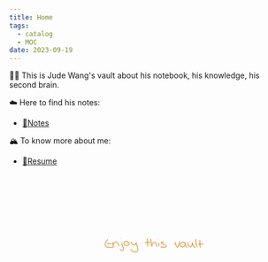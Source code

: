 ```yaml
---
title: Home
tags:
  - catalog
  - MOC
date: 2023-09-19
---
```

🕵️‍♂️ This is Jude Wang's vault about his notebook, his knowledge, his second brain. 

☁️ Here to find his notes:

* [📒Notes](atlas.md)

🏔 To know more about me:

* [🍉Resume](resume.md)


<div style="width: 50%; transform: translate(50%, 0);">
<tr>
            <td style="text-align:
                center;"><img src="data:image/svg+xml;charset=utf-8,%3Csvg%20id%3D%22canvas%22%20width%3D%22640px%22%20height%3D%22512px%22%20xmlns%3D%22http%3A%2F%2Fwww.w3.org%2F2000%2Fsvg%22%3E%3Cpath%20d%3D%22M%20110.89%2C253.69%20C%20110.61%20253.68%2C%20110.46%20253.79%2C%20110.11%20254.04%20C%20109.76%20254.29%2C%20109.54%20254.47%2C%20109.13%20254.95%20C%20108.71%20255.44%2C%20108.52%20255.79%2C%20108.04%20256.48%20C%20107.56%20257.17%2C%20107.29%20257.55%2C%20106.72%20258.39%20C%20106.15%20259.23%2C%20105.80%20259.72%2C%20105.18%20260.68%20C%20104.57%20261.64%2C%20104.24%20262.16%2C%20103.63%20263.20%20C%20103.03%20264.25%2C%20102.68%20264.79%2C%20102.14%20265.90%20C%20101.60%20267.00%2C%20101.34%20267.59%2C%20100.94%20268.72%20C%20100.53%20269.84%2C%20100.34%20270.41%2C%20100.12%20271.51%20C%2099.90%20272.62%2C%2099.84%20273.18%2C%2099.85%20274.24%20C%2099.86%20275.31%2C%2099.92%20275.84%2C%20100.16%20276.83%20C%20100.40%20277.82%2C%20100.58%20278.31%2C%20101.07%20279.19%20C%20101.56%20280.06%2C%20101.89%20280.47%2C%20102.61%20281.21%20C%20103.33%20281.95%2C%20103.74%20282.31%2C%20104.69%20282.91%20C%20105.64%20283.51%2C%20106.19%20283.79%2C%20107.34%20284.22%20C%20108.48%20284.65%2C%20109.14%20284.79%2C%20110.43%20285.04%20C%20111.72%20285.29%2C%20112.40%20285.36%2C%20113.78%20285.48%20C%20115.16%20285.60%2C%20115.90%20285.62%2C%20117.32%20285.64%20C%20118.73%20285.66%2C%20119.47%20285.63%2C%20120.86%20285.58%20C%20122.24%20285.54%2C%20122.95%20285.48%2C%20124.24%20285.41%20C%20125.53%20285.34%2C%20126.17%20285.31%2C%20127.31%20285.22%20C%20128.45%20285.13%2C%20129.00%20285.08%2C%20129.95%20284.97%20C%20130.89%20284.86%2C%20131.35%20284.80%2C%20132.05%20284.66%20C%20132.75%20284.53%2C%20133.01%20284.46%2C%20133.44%20284.30%20C%20133.86%20284.13%2C%20133.97%20284.02%2C%20134.18%20283.83%20C%20134.39%20283.65%2C%20134.47%20283.56%2C%20134.48%20283.39%20C%20134.50%20283.22%2C%20134.38%20283.06%2C%20134.25%20282.97%20C%20134.12%20282.88%2C%20134.05%20282.94%2C%20133.83%20282.93%20C%20133.60%20282.92%2C%20133.54%20282.91%2C%20133.14%20282.92%20C%20132.74%20282.93%2C%20132.50%20282.93%2C%20131.83%20282.98%20C%20131.15%20283.03%2C%20130.69%20283.08%2C%20129.77%20283.16%20C%20128.84%20283.23%2C%20128.31%20283.29%2C%20127.18%20283.35%20C%20126.06%20283.41%2C%20125.43%20283.42%2C%20124.15%20283.47%20C%20122.88%20283.52%2C%20122.16%20283.56%2C%20120.80%20283.59%20C%20119.44%20283.62%2C%20118.72%20283.65%2C%20117.35%20283.62%20C%20115.98%20283.59%2C%20115.27%20283.57%2C%20113.96%20283.45%20C%20112.65%20283.34%2C%20112.00%20283.27%2C%20110.81%20283.04%20C%20109.63%20282.82%2C%20109.04%20282.68%2C%20108.02%20282.32%20C%20107.00%20281.96%2C%20106.54%20281.74%2C%20105.72%20281.25%20C%20104.90%20280.76%2C%20104.55%20280.47%2C%20103.94%20279.88%20C%20103.33%20279.29%2C%20103.06%20278.98%2C%20102.66%20278.29%20C%20102.26%20277.59%2C%20102.13%20277.21%2C%20101.93%20276.40%20C%20101.74%20275.59%2C%20101.68%20275.14%2C%20101.68%20274.24%20C%20101.69%20273.34%2C%20101.74%20272.87%2C%20101.96%20271.90%20C%20102.17%20270.93%2C%20102.37%20270.42%2C%20102.76%20269.40%20C%20103.16%20268.37%2C%20103.41%20267.82%2C%20103.93%20266.79%20C%20104.46%20265.77%2C%20104.79%20265.25%2C%20105.40%20264.26%20C%20106.00%20263.27%2C%20106.34%20262.77%2C%20106.96%20261.85%20C%20107.58%20260.93%2C%20107.93%20260.46%2C%20108.52%20259.65%20C%20109.10%20258.83%2C%20109.41%20258.46%2C%20109.89%20257.78%20C%20110.37%20257.09%2C%20110.60%20256.77%2C%20110.92%20256.22%20C%20111.24%20255.67%2C%20111.38%20255.45%2C%20111.50%20255.03%20C%20111.62%20254.61%2C%20111.66%20254.39%2C%20111.54%20254.12%20C%20111.42%20253.85%2C%20111.18%20253.71%2C%20110.89%20253.69%22%20stroke%3D%22%23E2943B%22%20stroke-width%3D%221%22%20fill%3D%22%23E2943B%22%3E%3C%2Fpath%3E%3Cpath%20d%3D%22M%20108.11%2C272.22%20C%20108.36%20272.43%2C%20108.68%20272.38%2C%20109.19%20272.44%20C%20109.71%20272.51%2C%20109.98%20272.55%2C%20110.70%20272.54%20C%20111.42%20272.53%2C%20111.93%20272.48%2C%20112.80%20272.40%20C%20113.67%20272.32%2C%20114.14%20272.26%2C%20115.04%20272.15%20C%20115.94%20272.05%2C%20116.42%20271.97%2C%20117.32%20271.86%20C%20118.22%20271.75%2C%20118.69%20271.71%2C%20119.54%20271.61%20C%20120.38%20271.51%2C%20120.80%20271.47%2C%20121.53%20271.38%20C%20122.27%20271.29%2C%20122.62%20271.27%2C%20123.21%20271.17%20C%20123.80%20271.08%2C%20124.07%20271.04%2C%20124.48%20270.91%20C%20124.89%20270.79%2C%20125.03%20270.71%2C%20125.27%20270.55%20C%20125.51%20270.38%2C%20125.63%20270.27%2C%20125.67%20270.07%20C%20125.71%20269.88%2C%20125.61%20269.69%2C%20125.47%20269.56%20C%20125.34%20269.44%2C%20125.23%20269.47%2C%20124.99%20269.43%20C%20124.74%20269.38%2C%20124.64%20269.34%2C%20124.25%20269.34%20C%20123.85%20269.33%2C%20123.60%20269.37%2C%20123.02%20269.40%20C%20122.44%20269.44%2C%20122.09%20269.45%2C%20121.36%20269.50%20C%20120.62%20269.55%2C%20120.19%20269.58%2C%20119.34%20269.65%20C%20118.49%20269.72%2C%20118.00%20269.78%2C%20117.10%20269.86%20C%20116.21%20269.95%2C%20115.75%20270.01%2C%20114.85%20270.06%20C%20113.96%20270.12%2C%20113.49%20270.07%2C%20112.62%20270.13%20C%20111.76%20270.18%2C%20111.24%20270.23%2C%20110.51%20270.35%20C%20109.77%20270.47%2C%20109.47%20270.51%2C%20108.95%20270.72%20C%20108.44%20270.93%2C%20108.10%20271.09%2C%20107.94%20271.39%20C%20107.77%20271.69%2C%20107.86%20272.01%2C%20108.11%20272.22%22%20stroke%3D%22%23E2943B%22%20stroke-width%3D%221%22%20fill%3D%22%23E2943B%22%3E%3C%2Fpath%3E%3Cpath%20d%3D%22M%20129.83%2C265.47%20C%20129.65%20265.68%2C%20129.69%20265.85%2C%20129.67%20266.24%20C%20129.64%20266.62%2C%20129.63%20266.84%2C%20129.70%20267.39%20C%20129.77%20267.94%2C%20129.89%20268.30%2C%20130.02%20268.99%20C%20130.16%20269.68%2C%20130.26%20270.06%2C%20130.39%20270.84%20C%20130.51%20271.62%2C%20130.54%20272.05%2C%20130.66%20272.91%20C%20130.79%20273.76%2C%20130.86%20274.27%2C%20131.00%20275.12%20C%20131.13%20275.97%2C%20131.21%20276.39%2C%20131.34%20277.15%20C%20131.46%20277.91%2C%20131.48%20278.31%2C%20131.61%20278.94%20C%20131.73%20279.56%2C%20131.77%20279.88%2C%20131.96%20280.26%20C%20132.15%20280.64%2C%20132.28%20280.75%2C%20132.55%20280.82%20C%20132.82%20280.89%2C%20133.06%20280.83%2C%20133.30%20280.61%20C%20133.55%20280.38%2C%20133.71%20280.16%2C%20133.80%20279.69%20C%20133.90%20279.22%2C%20133.83%20278.89%2C%20133.78%20278.25%20C%20133.73%20277.62%2C%20133.61%20277.22%2C%20133.55%20276.51%20C%20133.49%20275.79%2C%20133.44%20275.40%2C%20133.47%20274.67%20C%20133.50%20273.94%2C%20133.55%20273.58%2C%20133.71%20272.86%20C%20133.87%20272.14%2C%20133.98%20271.77%2C%20134.27%20271.08%20C%20134.57%20270.38%2C%20134.74%20270.04%2C%20135.20%20269.39%20C%20135.66%20268.75%2C%20135.95%20268.43%2C%20136.57%20267.87%20C%20137.19%20267.31%2C%20137.53%20267.02%2C%20138.29%20266.60%20C%20139.05%20266.18%2C%20139.51%20266.01%2C%20140.35%20265.76%20C%20141.20%20265.51%2C%20141.68%20265.42%2C%20142.53%20265.35%20C%20143.37%20265.29%2C%20143.80%20265.28%2C%20144.58%20265.42%20C%20145.36%20265.56%2C%20145.74%20265.69%2C%20146.42%20266.05%20C%20147.11%20266.40%2C%20147.41%20266.65%2C%20147.99%20267.20%20C%20148.57%20267.75%2C%20148.85%20268.09%2C%20149.32%20268.80%20C%20149.79%20269.50%2C%20149.98%20269.89%2C%20150.34%20270.73%20C%20150.71%20271.57%2C%20150.86%20272.08%2C%20151.15%20273.00%20C%20151.43%20273.91%2C%20151.55%20274.40%2C%20151.77%20275.31%20C%20151.98%20276.23%2C%20152.05%20276.75%2C%20152.23%20277.57%20C%20152.41%20278.39%2C%20152.50%20278.83%2C%20152.68%20279.43%20C%20152.86%20280.02%2C%20152.94%20280.20%2C%20153.13%20280.54%20C%20153.32%20280.89%2C%20153.42%20281.06%2C%20153.62%20281.16%20C%20153.82%20281.26%2C%20154.00%20281.20%2C%20154.13%20281.03%20C%20154.26%20280.86%2C%20154.23%20280.71%2C%20154.28%20280.33%20C%20154.33%20279.95%2C%20154.42%20279.77%2C%20154.40%20279.14%20C%20154.38%20278.52%2C%20154.31%20278.05%2C%20154.18%20277.20%20C%20154.04%20276.34%2C%20153.94%20275.82%2C%20153.72%20274.86%20C%20153.49%20273.90%2C%20153.38%20273.38%2C%20153.07%20272.40%20C%20152.76%20271.41%2C%20152.59%20270.85%2C%20152.16%20269.92%20C%20151.73%20268.98%2C%20151.49%20268.53%2C%20150.91%20267.71%20C%20150.34%20266.88%2C%20150.01%20266.47%2C%20149.28%20265.81%20C%20148.55%20265.15%2C%20148.14%20264.85%2C%20147.27%20264.40%20C%20146.40%20263.96%2C%20145.90%20263.78%2C%20144.93%20263.59%20C%20143.95%20263.39%2C%20143.43%20263.38%2C%20142.40%20263.43%20C%20141.38%20263.48%2C%20140.82%20263.56%2C%20139.80%20263.85%20C%20138.79%20264.13%2C%20138.23%20264.35%2C%20137.32%20264.86%20C%20136.40%20265.37%2C%20135.98%20265.73%2C%20135.23%20266.41%20C%20134.49%20267.09%2C%20134.15%20267.48%2C%20133.61%20268.26%20C%20133.06%20269.04%2C%20132.85%20269.48%2C%20132.49%20270.30%20C%20132.13%20271.13%2C%20132.01%20271.56%2C%20131.80%20272.40%20C%20131.59%20273.24%2C%20131.54%20273.68%2C%20131.44%20274.51%20C%20131.34%20275.33%2C%20131.36%20275.75%2C%20131.31%20276.53%20C%20131.27%20277.32%2C%20131.18%20277.74%2C%20131.22%20278.43%20C%20131.26%20279.11%2C%20131.31%20279.49%2C%20131.51%20279.96%20C%20131.72%20280.44%2C%20131.94%20280.62%2C%20132.26%20280.79%20C%20132.58%20280.96%2C%20132.84%20280.95%2C%20133.11%20280.80%20C%20133.37%20280.65%2C%20133.50%20280.45%2C%20133.57%20280.03%20C%20133.65%20279.60%2C%20133.53%20279.29%2C%20133.47%20278.66%20C%20133.41%20278.03%2C%20133.36%20277.65%2C%20133.28%20276.88%20C%20133.19%20276.12%2C%20133.14%20275.68%2C%20133.03%20274.83%20C%20132.92%20273.98%2C%20132.84%20273.49%2C%20132.73%20272.63%20C%20132.63%20271.78%2C%20132.59%20271.36%2C%20132.50%20270.55%20C%20132.41%20269.74%2C%20132.41%20269.31%2C%20132.28%20268.57%20C%20132.16%20267.84%2C%20132.06%20267.45%2C%20131.87%20266.87%20C%20131.67%20266.30%2C%20131.56%20266.06%2C%20131.30%20265.71%20C%20131.03%20265.37%2C%20130.85%20265.20%2C%20130.56%20265.15%20C%20130.27%20265.11%2C%20130.01%20265.25%2C%20129.83%20265.47%22%20stroke%3D%22%23E2943B%22%20stroke-width%3D%221%22%20fill%3D%22%23E2943B%22%3E%3C%2Fpath%3E%3Cpath%20d%3D%22M%20164.40%2C267.72%20C%20164.19%20267.89%2C%20164.13%20268.04%2C%20164.07%20268.43%20C%20164.00%20268.81%2C%20164.00%20269.06%2C%20164.09%20269.66%20C%20164.19%20270.25%2C%20164.30%20270.63%2C%20164.53%20271.39%20C%20164.77%20272.16%2C%20164.96%20272.60%2C%20165.28%20273.47%20C%20165.60%20274.33%2C%20165.78%20274.79%2C%20166.13%20275.72%20C%20166.48%20276.65%2C%20166.66%20277.13%2C%20167.01%20278.10%20C%20167.37%20279.07%2C%20167.53%20279.57%2C%20167.88%20280.56%20C%20168.24%20281.55%2C%20168.45%20282.08%2C%20168.80%20283.06%20C%20169.16%20284.05%2C%20169.34%20284.55%2C%20169.65%20285.50%20C%20169.97%20286.44%2C%20170.12%20286.91%2C%20170.37%20287.78%20C%20170.63%20288.65%2C%20170.76%20289.08%2C%20170.94%20289.85%20C%20171.11%20290.62%2C%20171.17%20290.98%2C%20171.24%20291.62%20C%20171.31%20292.25%2C%20171.32%20292.52%2C%20171.27%20293.03%20C%20171.23%20293.53%2C%20171.17%20293.75%2C%20171.01%20294.15%20C%20170.85%20294.55%2C%20170.72%20294.72%2C%20170.47%20295.03%20C%20170.22%20295.33%2C%20170.07%20295.45%2C%20169.76%20295.66%20C%20169.46%20295.87%2C%20169.31%20295.97%2C%20168.94%20296.09%20C%20168.57%20296.21%2C%20168.36%20296.23%2C%20167.93%20296.26%20C%20167.51%20296.28%2C%20167.29%20296.29%2C%20166.81%20296.21%20C%20166.33%20296.13%2C%20166.09%20296.04%2C%20165.53%20295.84%20C%20164.98%20295.64%2C%20164.64%20295.50%2C%20164.04%20295.21%20C%20163.44%20294.93%2C%20163.14%20294.79%2C%20162.52%20294.41%20C%20161.91%20294.03%2C%20161.56%20293.78%2C%20160.97%20293.30%20C%20160.37%20292.82%2C%20160.14%20292.54%2C%20159.53%20292.02%20C%20158.93%20291.50%2C%20158.41%20290.86%2C%20157.93%20290.71%20C%20157.46%20290.57%2C%20157.12%20290.77%2C%20157.15%20291.30%20C%20157.17%20291.83%2C%20157.54%20292.65%2C%20158.05%20293.36%20C%20158.56%20294.08%2C%20159.01%20294.32%2C%20159.69%20294.88%20C%20160.37%20295.43%2C%20160.75%20295.70%2C%20161.45%20296.13%20C%20162.14%20296.57%2C%20162.47%20296.73%2C%20163.16%20297.06%20C%20163.85%20297.39%2C%20164.21%20297.56%2C%20164.88%20297.77%20C%20165.56%20297.99%2C%20165.88%20298.05%2C%20166.52%20298.13%20C%20167.16%20298.21%2C%20167.47%20298.24%2C%20168.08%20298.18%20C%20168.69%20298.13%2C%20169.03%20298.06%2C%20169.57%20297.84%20C%20170.12%20297.63%2C%20170.36%20297.47%2C%20170.82%20297.13%20C%20171.28%20296.79%2C%20171.53%20296.62%2C%20171.89%20296.14%20C%20172.25%20295.67%2C%20172.42%20295.35%2C%20172.64%20294.76%20C%20172.85%20294.18%2C%20172.88%20293.86%2C%20172.96%20293.20%20C%20173.03%20292.54%2C%20173.04%20292.22%2C%20173.00%20291.48%20C%20172.96%20290.73%2C%20172.91%20290.32%2C%20172.75%20289.47%20C%20172.59%20288.63%2C%20172.45%20288.18%2C%20172.20%20287.26%20C%20171.95%20286.35%2C%20171.81%20285.87%2C%20171.51%20284.90%20C%20171.20%20283.93%2C%20171.02%20283.40%2C%20170.68%20282.40%20C%20170.33%20281.40%2C%20170.11%20280.88%2C%20169.76%20279.89%20C%20169.41%20278.89%2C%20169.25%20278.40%2C%20168.91%20277.43%20C%20168.58%20276.46%2C%20168.40%20275.96%2C%20168.09%20275.03%20C%20167.78%20274.09%2C%20167.62%20273.63%2C%20167.36%20272.77%20C%20167.10%20271.91%2C%20167.01%20271.46%2C%20166.80%20270.72%20C%20166.58%20269.97%2C%20166.51%20269.58%2C%20166.28%20269.04%20C%20166.05%20268.50%2C%20165.90%20268.31%2C%20165.66%20268.02%20C%20165.43%20267.73%2C%20165.36%20267.65%2C%20165.11%20267.59%20C%20164.86%20267.53%2C%20164.61%20267.56%2C%20164.40%20267.72%22%20stroke%3D%22%23E2943B%22%20stroke-width%3D%221%22%20fill%3D%22%23E2943B%22%3E%3C%2Fpath%3E%3Cpath%20d%3D%22M%20161.68%2C251.63%20C%20161.83%20251.79%2C%20162.11%20251.70%2C%20162.14%20251.49%20C%20162.18%20251.28%2C%20162.01%20250.72%2C%20161.86%20250.57%20C%20161.71%20250.41%2C%20161.43%20250.49%2C%20161.40%20250.71%20C%20161.36%20250.92%2C%20161.53%20251.48%2C%20161.68%20251.63%22%20stroke%3D%22%23E2943B%22%20stroke-width%3D%221%22%20fill%3D%22%23E2943B%22%3E%3C%2Fpath%3E%3Cpath%20d%3D%22M%20189.13%2C264.84%20C%20189.19%20264.49%2C%20189.06%20264.14%2C%20188.77%20263.66%20C%20188.47%20263.18%2C%20188.20%20262.88%2C%20187.65%20262.43%20C%20187.09%20261.98%2C%20186.70%20261.72%2C%20185.99%20261.41%20C%20185.28%20261.10%2C%20184.87%20261.02%2C%20184.11%20260.87%20C%20183.35%20260.71%2C%20182.96%20260.66%2C%20182.17%20260.64%20C%20181.39%20260.62%2C%20180.98%20260.62%2C%20180.18%20260.75%20C%20179.39%20260.89%2C%20178.98%20261.00%2C%20178.20%20261.31%20C%20177.43%20261.62%2C%20177.03%20261.83%2C%20176.31%20262.32%20C%20175.59%20262.81%2C%20175.23%20263.11%2C%20174.62%20263.78%20C%20174.02%20264.45%2C%20173.71%20264.85%2C%20173.27%20265.67%20C%20172.83%20266.49%2C%20172.63%20266.97%2C%20172.44%20267.89%20C%20172.25%20268.82%2C%20172.21%20269.36%2C%20172.32%20270.31%20C%20172.42%20271.27%2C%20172.56%20271.77%2C%20172.97%20272.67%20C%20173.38%20273.57%2C%20173.67%20274.01%2C%20174.36%20274.80%20C%20175.04%20275.58%2C%20175.48%20275.99%2C%20176.39%20276.60%20C%20177.31%20277.20%2C%20177.87%20277.44%2C%20178.94%20277.82%20C%20180.02%20278.20%2C%20180.61%20278.33%2C%20181.76%20278.49%20C%20182.90%20278.65%2C%20183.51%20278.69%2C%20184.67%20278.61%20C%20185.82%20278.54%2C%20186.45%20278.40%2C%20187.53%20278.10%20C%20188.61%20277.81%2C%20189.15%20277.63%2C%20190.07%20277.15%20C%20190.99%20276.67%2C%20191.42%20276.34%2C%20192.12%20275.69%20C%20192.83%20275.04%2C%20193.13%20274.67%2C%20193.59%20273.89%20C%20194.05%20273.11%2C%20194.24%20272.66%2C%20194.41%20271.78%20C%20194.58%20270.90%2C%20194.59%20270.37%2C%20194.44%20269.49%20C%20194.30%20268.60%2C%20194.09%20268.15%2C%20193.68%20267.35%20C%20193.27%20266.55%2C%20192.98%20266.16%2C%20192.39%20265.49%20C%20191.79%20264.82%2C%20191.40%20264.50%2C%20190.71%20264.00%20C%20190.01%20263.50%2C%20189.60%20263.29%2C%20188.92%20262.98%20C%20188.24%20262.68%2C%20187.85%20262.59%2C%20187.32%20262.46%20C%20186.79%20262.34%2C%20186.59%20262.33%2C%20186.26%20262.34%20C%20185.93%20262.35%2C%20185.81%20262.43%2C%20185.64%20262.52%20C%20185.48%20262.60%2C%20185.47%20262.64%2C%20185.41%20262.75%20C%20185.36%20262.86%2C%20185.36%20262.95%2C%20185.37%20263.07%20C%20185.39%20263.18%2C%20185.39%20263.22%2C%20185.50%20263.35%20C%20185.61%20263.48%2C%20185.67%20263.56%2C%20185.92%20263.71%20C%20186.17%20263.87%2C%20186.31%20263.91%2C%20186.74%20264.12%20C%20187.17%20264.33%2C%20187.49%20264.45%2C%20188.05%20264.75%20C%20188.61%20265.05%2C%20188.97%20265.21%2C%20189.54%20265.62%20C%20190.12%20266.03%2C%20190.44%20266.29%2C%20190.92%20266.81%20C%20191.41%20267.34%2C%20191.65%20267.66%2C%20191.98%20268.26%20C%20192.32%20268.86%2C%20192.47%20269.18%2C%20192.60%20269.82%20C%20192.72%20270.45%2C%20192.72%20270.82%2C%20192.61%20271.45%20C%20192.50%20272.09%2C%20192.40%20272.41%2C%20192.06%20272.99%20C%20191.72%20273.57%2C%20191.48%20273.86%2C%20190.91%20274.35%20C%20190.35%20274.85%2C%20190.00%20275.11%2C%20189.23%20275.48%20C%20188.45%20275.85%2C%20187.97%20275.98%2C%20187.03%20276.21%20C%20186.10%20276.45%2C%20185.54%20276.58%2C%20184.54%20276.64%20C%20183.54%20276.71%2C%20183.02%20276.68%2C%20182.04%20276.54%20C%20181.05%20276.39%2C%20180.52%20276.25%2C%20179.61%20275.93%20C%20178.70%20275.61%2C%20178.24%20275.41%2C%20177.48%20274.92%20C%20176.72%20274.44%2C%20176.37%20274.11%2C%20175.82%20273.50%20C%20175.26%20272.89%2C%20175.01%20272.55%2C%20174.69%20271.87%20C%20174.37%20271.19%2C%20174.28%20270.83%2C%20174.21%20270.11%20C%20174.13%20269.40%2C%20174.17%20269.00%2C%20174.33%20268.30%20C%20174.49%20267.60%2C%20174.64%20267.24%2C%20174.99%20266.60%20C%20175.35%20265.96%2C%20175.60%20265.64%2C%20176.08%20265.11%20C%20176.57%20264.58%2C%20176.86%20264.33%2C%20177.43%20263.93%20C%20178.00%20263.53%2C%20178.32%20263.36%2C%20178.94%20263.11%20C%20179.55%20262.85%2C%20179.87%20262.77%2C%20180.50%20262.66%20C%20181.14%20262.56%2C%20181.47%20262.56%2C%20182.11%20262.58%20C%20182.75%20262.61%2C%20183.09%20262.64%2C%20183.68%20262.79%20C%20184.27%20262.93%2C%20184.54%20263.04%2C%20185.06%20263.32%20C%20185.59%20263.61%2C%20185.83%20263.87%2C%20186.31%20264.20%20C%20186.79%20264.53%2C%20187.03%20264.74%2C%20187.47%20264.98%20C%20187.90%20265.22%2C%20188.16%20265.42%2C%20188.50%20265.39%20C%20188.83%20265.37%2C%20189.08%20265.18%2C%20189.13%20264.84%22%20stroke%3D%22%23E2943B%22%20stroke-width%3D%221%22%20fill%3D%22%23E2943B%22%3E%3C%2Fpath%3E%3Cpath%20d%3D%22M%20201.25%2C263.63%20C%20200.99%20263.66%2C%20200.79%20263.78%2C%20200.61%20264.09%20C%20200.43%20264.40%2C%20200.36%20264.67%2C%20200.36%20265.19%20C%20200.37%20265.70%2C%20200.41%20266.03%2C%20200.63%20266.67%20C%20200.85%20267.31%2C%20201.06%20267.70%2C%20201.46%20268.40%20C%20201.85%20269.10%2C%20202.08%20269.46%2C%20202.61%20270.16%20C%20203.14%20270.86%2C%20203.45%20271.24%2C%20204.10%20271.90%20C%20204.75%20272.56%2C%20205.13%20272.89%2C%20205.88%20273.46%20C%20206.64%20274.03%2C%20207.06%20274.30%2C%20207.88%20274.73%20C%20208.71%20275.16%2C%20209.14%20275.35%2C%20210.01%20275.61%20C%20210.87%20275.87%2C%20211.35%20275.95%2C%20212.21%20276.02%20C%20213.07%20276.09%2C%20213.49%20276.05%2C%20214.30%20275.95%20C%20215.11%20275.84%2C%20215.50%20275.77%2C%20216.24%20275.50%20C%20216.98%20275.22%2C%20217.38%20275.03%2C%20218.00%20274.58%20C%20218.62%20274.13%2C%20218.87%20273.83%2C%20219.34%20273.26%20C%20219.81%20272.70%2C%20220.01%20272.40%2C%20220.36%20271.75%20C%20220.71%20271.11%2C%20220.89%20270.70%2C%20221.08%20270.02%20C%20221.26%20269.35%2C%20221.24%20268.94%2C%20221.28%20268.37%20C%20221.31%20267.80%2C%20221.36%20267.55%2C%20221.26%20267.17%20C%20221.16%20266.78%2C%20221.04%20266.55%2C%20220.78%20266.44%20C%20220.51%20266.32%2C%20220.17%20266.33%2C%20219.93%20266.59%20C%20219.70%20266.85%2C%20219.58%20267.15%2C%20219.59%20267.75%20C%20219.61%20268.36%2C%20219.76%20268.77%2C%20220.00%20269.61%20C%20220.25%20270.46%2C%20220.45%20270.94%2C%20220.80%20271.99%20C%20221.16%20273.03%2C%20221.36%20273.65%2C%20221.77%20274.85%20C%20222.18%20276.04%2C%20222.43%20276.68%2C%20222.87%20277.95%20C%20223.31%20279.23%2C%20223.55%20279.90%2C%20223.97%20281.23%20C%20224.40%20282.57%2C%20224.63%20283.27%2C%20225.00%20284.63%20C%20225.36%20285.99%2C%20225.54%20286.69%2C%20225.81%20288.02%20C%20226.08%20289.36%2C%20226.18%20290.04%2C%20226.33%20291.31%20C%20226.47%20292.59%2C%20226.54%20293.24%2C%20226.52%20294.39%20C%20226.51%20295.54%2C%20226.47%20296.10%2C%20226.27%20297.06%20C%20226.07%20298.03%2C%20225.89%20298.45%2C%20225.51%20299.19%20C%20225.12%20299.93%2C%20224.92%20300.25%2C%20224.35%20300.75%20C%20223.77%20301.25%2C%20223.43%20301.42%2C%20222.64%20301.69%20C%20221.85%20301.96%2C%20221.40%20302.04%2C%20220.40%20302.11%20C%20219.40%20302.18%2C%20218.82%20302.17%2C%20217.66%20302.05%20C%20216.49%20301.93%2C%20215.82%20301.81%2C%20214.58%20301.51%20C%20213.33%20301.20%2C%20212.68%20301.00%2C%20211.43%20300.53%20C%20210.19%20300.06%2C%20209.52%20299.77%2C%20208.36%20299.16%20C%20207.20%20298.55%2C%20206.61%20298.20%2C%20205.62%20297.48%20C%20204.63%20296.77%2C%20204.14%20296.37%2C%20203.43%20295.60%20C%20202.71%20294.82%2C%20202.49%20294.36%2C%20202.05%20293.60%20C%20201.60%20292.85%2C%20201.50%20292.42%2C%20201.20%20291.81%20C%20200.91%20291.20%2C%20200.83%20290.80%2C%20200.58%20290.57%20C%20200.32%20290.35%2C%20200.09%20290.36%2C%20199.93%20290.69%20C%20199.77%20291.02%2C%20199.68%20291.47%2C%20199.79%20292.22%20C%20199.89%20292.98%2C%20199.99%20293.54%2C%20200.44%20294.46%20C%20200.89%20295.39%2C%20201.23%20295.93%2C%20202.04%20296.84%20C%20202.84%20297.76%2C%20203.39%20298.23%2C%20204.47%20299.04%20C%20205.54%20299.86%2C%20206.18%20300.24%2C%20207.43%20300.91%20C%20208.67%20301.59%2C%20209.38%20301.90%2C%20210.71%20302.42%20C%20212.04%20302.94%2C%20212.73%20303.17%2C%20214.08%20303.51%20C%20215.43%20303.85%2C%20216.16%20304.00%2C%20217.46%20304.11%20C%20218.76%20304.23%2C%20219.43%20304.22%2C%20220.59%20304.08%20C%20221.76%20303.94%2C%20222.32%20303.82%2C%20223.30%20303.41%20C%20224.28%20303.00%2C%20224.75%20302.71%2C%20225.50%20302.03%20C%20226.24%20301.36%2C%20226.52%20300.93%2C%20227.03%20300.01%20C%20227.54%20299.10%2C%20227.76%20298.59%2C%20228.04%20297.47%20C%20228.31%20296.36%2C%20228.37%20295.70%2C%20228.41%20294.43%20C%20228.45%20293.16%2C%20228.37%20292.46%2C%20228.24%20291.11%20C%20228.10%20289.76%2C%20227.99%20289.05%2C%20227.73%20287.65%20C%20227.47%20286.25%2C%20227.29%20285.52%2C%20226.93%20284.12%20C%20226.56%20282.71%2C%20226.32%20281.99%2C%20225.90%20280.63%20C%20225.49%20279.26%2C%20225.25%20278.59%2C%20224.83%20277.30%20C%20224.42%20276.01%2C%20224.19%20275.37%2C%20223.82%20274.17%20C%20223.45%20272.98%2C%20223.26%20272.37%2C%20222.98%20271.32%20C%20222.69%20270.27%2C%20222.64%20269.76%2C%20222.40%20268.93%20C%20222.16%20268.10%2C%20222.06%20267.70%2C%20221.78%20267.18%20C%20221.50%20266.66%2C%20221.35%20266.50%2C%20221.01%20266.33%20C%20220.66%20266.16%2C%20220.38%20266.18%2C%20220.07%20266.33%20C%20219.77%20266.48%2C%20219.63%20266.70%2C%20219.48%20267.07%20C%20219.34%20267.44%2C%20219.43%20267.69%2C%20219.36%20268.17%20C%20219.29%20268.66%2C%20219.28%20268.96%2C%20219.13%20269.50%20C%20218.99%20270.04%2C%20218.88%20270.35%2C%20218.63%20270.87%20C%20218.39%20271.39%2C%20218.24%20271.65%2C%20217.90%20272.09%20C%20217.55%20272.53%2C%20217.37%20272.74%2C%20216.91%20273.07%20C%20216.45%20273.41%2C%20216.17%20273.55%2C%20215.60%20273.75%20C%20215.03%20273.96%2C%20214.72%20274.03%2C%20214.07%20274.11%20C%20213.42%20274.19%2C%20213.07%20274.20%2C%20212.37%20274.14%20C%20211.67%20274.07%2C%20211.28%20274.01%2C%20210.56%20273.79%20C%20209.85%20273.56%2C%20209.49%20273.40%2C%20208.80%20273.02%20C%20208.11%20272.63%2C%20207.75%20272.37%2C%20207.10%20271.86%20C%20206.46%20271.36%2C%20206.12%20271.06%2C%20205.57%20270.48%20C%20205.01%20269.89%2C%20204.75%20269.55%2C%20204.33%20268.93%20C%20203.90%20268.30%2C%20203.73%20267.95%2C%20203.43%20267.34%20C%20203.13%20266.74%2C%20203.02%20266.40%2C%20202.83%20265.90%20C%20202.65%20265.40%2C%20202.65%20265.17%2C%20202.52%20264.84%20C%20202.39%20264.52%2C%20202.31%20264.45%2C%20202.19%20264.27%20C%20202.07%20264.09%2C%20202.10%20264.07%2C%20201.91%20263.95%20C%20201.73%20263.82%2C%20201.51%20263.61%2C%20201.25%20263.63%22%20stroke%3D%22%23E2943B%22%20stroke-width%3D%221%22%20fill%3D%22%23E2943B%22%3E%3C%2Fpath%3E%3Cpath%20d%3D%22M%20262.92%2C250.30%20C%20262.71%20250.52%2C%20262.67%20250.76%2C%20262.61%20251.25%20C%20262.54%20251.74%2C%20262.55%20252.02%2C%20262.58%20252.75%20C%20262.62%20253.47%2C%20262.69%20253.95%2C%20262.79%20254.87%20C%20262.89%20255.80%2C%20262.98%20256.31%2C%20263.08%20257.37%20C%20263.18%20258.44%2C%20263.21%20259.02%2C%20263.28%20260.21%20C%20263.35%20261.40%2C%20263.37%20262.05%2C%20263.44%20263.33%20C%20263.50%20264.62%2C%20263.51%20265.31%2C%20263.59%20266.63%20C%20263.68%20267.95%2C%20263.75%20268.65%2C%20263.86%20269.95%20C%20263.97%20271.24%2C%20264.02%20271.90%2C%20264.14%20273.09%20C%20264.26%20274.28%2C%20264.34%20274.85%2C%20264.46%20275.91%20C%20264.57%20276.97%2C%20264.60%20277.50%2C%20264.73%20278.40%20C%20264.86%20279.29%2C%20264.95%20279.78%2C%20265.12%20280.39%20C%20265.30%20281.00%2C%20265.44%20281.14%2C%20265.60%20281.45%20C%20265.76%20281.76%2C%20265.78%20281.84%2C%20265.93%20281.93%20C%20266.08%20282.03%2C%20266.20%20282.04%2C%20266.34%20281.92%20C%20266.49%20281.80%2C%20266.55%20281.70%2C%20266.64%20281.34%20C%20266.73%20280.98%2C%20266.81%20280.78%2C%20266.80%20280.14%20C%20266.79%20279.50%2C%20266.68%20279.04%2C%20266.58%20278.15%20C%20266.49%20277.27%2C%20266.41%20276.76%2C%20266.31%20275.71%20C%20266.20%20274.67%2C%20266.15%20274.10%2C%20266.05%20272.92%20C%20265.96%20271.74%2C%20265.93%20271.08%2C%20265.84%20269.79%20C%20265.75%20268.51%2C%20265.69%20267.82%2C%20265.61%20266.51%20C%20265.54%20265.20%2C%20265.54%20264.52%2C%20265.48%20263.24%20C%20265.43%20261.96%2C%20265.41%20261.31%2C%20265.35%20260.10%20C%20265.30%20258.90%2C%20265.28%20258.31%2C%20265.22%20257.22%20C%20265.16%20256.13%2C%20265.15%20255.60%2C%20265.07%20254.65%20C%20264.98%20253.69%2C%20264.95%20253.19%2C%20264.79%20252.45%20C%20264.64%20251.72%2C%20264.50%20251.43%2C%20264.28%20250.98%20C%20264.06%20250.52%2C%20263.97%20250.32%2C%20263.70%20250.18%20C%20263.42%20250.05%2C%20263.14%20250.09%2C%20262.92%20250.30%22%20stroke%3D%22%23E2943B%22%20stroke-width%3D%221%22%20fill%3D%22%23E2943B%22%3E%3C%2Fpath%3E%3Cpath%20d%3D%22M%20254.86%2C267.90%20C%20255.11%20268.12%2C%20255.37%20268.16%2C%20255.96%20268.23%20C%20256.55%20268.30%2C%20256.94%20268.32%2C%20257.82%20268.27%20C%20258.69%20268.23%2C%20259.28%20268.15%2C%20260.35%20268.02%20C%20261.42%20267.88%2C%20262.02%20267.76%2C%20263.17%20267.60%20C%20264.32%20267.45%2C%20264.96%20267.37%2C%20266.12%20267.23%20C%20267.28%20267.08%2C%20267.86%20267.02%2C%20268.96%20266.86%20C%20270.05%20266.70%2C%20270.61%20266.63%2C%20271.59%20266.44%20C%20272.57%20266.25%2C%20273.09%20266.16%2C%20273.85%20265.89%20C%20274.61%20265.62%2C%20275.12%20265.39%2C%20275.40%20265.09%20C%20275.67%20264.78%2C%20275.61%20264.53%2C%20275.23%20264.38%20C%20274.86%20264.22%2C%20274.33%20264.27%2C%20273.54%20264.30%20C%20272.75%20264.33%2C%20272.25%20264.42%2C%20271.28%20264.54%20C%20270.31%20264.67%2C%20269.78%20264.80%2C%20268.70%20264.93%20C%20267.62%20265.06%2C%20267.05%20265.10%2C%20265.90%20265.21%20C%20264.74%20265.31%2C%20264.09%20265.36%2C%20262.93%20265.46%20C%20261.77%20265.56%2C%20261.16%20265.60%2C%20260.09%20265.71%20C%20259.01%20265.82%2C%20258.42%20265.85%2C%20257.55%20266.01%20C%20256.68%20266.17%2C%20256.30%20266.29%2C%20255.74%20266.52%20C%20255.18%20266.74%2C%20254.93%20266.86%2C%20254.76%20267.14%20C%20254.58%20267.42%2C%20254.62%20267.69%2C%20254.86%20267.90%22%20stroke%3D%22%23E2943B%22%20stroke-width%3D%221%22%20fill%3D%22%23E2943B%22%3E%3C%2Fpath%3E%3Cpath%20d%3D%22M%20275.51%2C251.59%20C%20275.32%20251.84%2C%20275.31%20252.08%2C%20275.30%20252.61%20C%20275.29%20253.13%2C%20275.31%20253.46%2C%20275.45%20254.20%20C%20275.59%20254.95%2C%20275.76%20255.40%2C%20275.99%20256.33%20C%20276.22%20257.26%2C%20276.34%20257.78%2C%20276.59%20258.86%20C%20276.84%20259.94%2C%20277.01%20260.52%2C%20277.23%20261.72%20C%20277.45%20262.91%2C%20277.50%20263.55%2C%20277.69%20264.83%20C%20277.87%20266.11%2C%20277.96%20266.82%2C%20278.14%20268.12%20C%20278.32%20269.42%2C%20278.40%20270.07%2C%20278.58%20271.32%20C%20278.77%20272.56%2C%20278.86%20273.19%2C%20279.05%20274.33%20C%20279.24%20275.46%2C%20279.35%20276.04%2C%20279.54%20276.99%20C%20279.73%20277.94%2C%20279.79%20278.39%2C%20280.00%20279.09%20C%20280.21%20279.78%2C%20280.30%20280.10%2C%20280.59%20280.47%20C%20280.89%20280.84%2C%20281.10%20280.95%2C%20281.48%20280.95%20C%20281.86%20280.95%2C%20282.15%20280.84%2C%20282.48%20280.46%20C%20282.81%20280.08%2C%20282.96%20279.75%2C%20283.15%20279.07%20C%20283.33%20278.40%2C%20283.28%20277.93%2C%20283.40%20277.09%20C%20283.51%20276.24%2C%20283.53%20275.75%2C%20283.72%20274.85%20C%20283.91%20273.95%2C%20284.04%20273.47%2C%20284.35%20272.58%20C%20284.67%20271.68%2C%20284.88%20271.20%2C%20285.29%20270.37%20C%20285.70%20269.54%2C%20285.92%20269.13%2C%20286.41%20268.43%20C%20286.89%20267.73%2C%20287.15%20267.40%2C%20287.70%20266.89%20C%20288.25%20266.37%2C%20288.57%20266.19%2C%20289.17%20265.87%20C%20289.76%20265.54%2C%20290.11%20265.39%2C%20290.69%20265.25%20C%20291.26%20265.10%2C%20291.54%20265.08%2C%20292.07%20265.15%20C%20292.59%20265.22%2C%20292.84%20265.32%2C%20293.31%20265.61%20C%20293.77%20265.90%2C%20293.99%20266.11%2C%20294.38%20266.60%20C%20294.77%20267.09%2C%20294.94%20267.37%2C%20295.26%20268.05%20C%20295.58%20268.73%2C%20295.73%20269.14%2C%20295.99%20269.99%20C%20296.25%20270.83%2C%20296.35%20271.34%2C%20296.56%20272.28%20C%20296.77%20273.22%2C%20296.85%20273.73%2C%20297.05%20274.68%20C%20297.25%20275.64%2C%20297.34%20276.16%2C%20297.56%20277.05%20C%20297.78%20277.94%2C%20297.88%20278.38%2C%20298.15%20279.13%20C%20298.43%20279.89%2C%20298.56%20280.29%2C%20298.93%20280.83%20C%20299.30%20281.38%2C%20299.63%20281.60%2C%20300.02%20281.85%20C%20300.40%20282.09%2C%20300.62%20282.11%2C%20300.87%20282.07%20C%20301.11%20282.03%2C%20301.21%20281.87%2C%20301.23%20281.64%20C%20301.26%20281.41%2C%20301.15%20281.27%2C%20300.99%20280.93%20C%20300.84%20280.59%2C%20300.66%20280.43%2C%20300.44%20279.96%20C%20300.22%20279.48%2C%20300.09%20279.23%2C%20299.89%20278.56%20C%20299.70%20277.89%2C%20299.63%20277.47%2C%20299.46%20276.62%20C%20299.29%20275.76%2C%20299.21%20275.25%2C%20299.03%20274.30%20C%20298.86%20273.34%2C%20298.80%20272.82%2C%20298.59%20271.83%20C%20298.38%20270.84%2C%20298.29%20270.29%2C%20297.97%20269.35%20C%20297.66%20268.41%2C%20297.46%20267.94%2C%20297.03%20267.14%20C%20296.60%20266.35%2C%20296.38%20265.98%2C%20295.82%20265.36%20C%20295.26%20264.74%2C%20294.93%20264.43%2C%20294.23%20264.04%20C%20293.53%20263.64%2C%20293.10%20263.50%2C%20292.31%20263.39%20C%20291.52%20263.28%2C%20291.09%20263.31%2C%20290.28%20263.48%20C%20289.48%20263.66%2C%20289.06%20263.84%2C%20288.30%20264.25%20C%20287.53%20264.66%2C%20287.15%20264.91%2C%20286.47%20265.52%20C%20285.78%20266.13%2C%20285.44%20266.52%2C%20284.86%20267.31%20C%20284.27%20268.10%2C%20284.01%20268.56%2C%20283.53%20269.47%20C%20283.04%20270.38%2C%20282.82%20270.89%2C%20282.44%20271.86%20C%20282.05%20272.83%2C%20281.90%20273.35%2C%20281.62%20274.31%20C%20281.33%20275.28%2C%20281.18%20275.80%2C%20281.01%20276.69%20C%20280.84%20277.57%2C%20280.76%20278.06%2C%20280.76%20278.74%20C%20280.75%20279.41%2C%20280.83%20279.72%2C%20280.98%20280.08%20C%20281.12%20280.44%2C%20281.32%20280.53%2C%20281.49%20280.53%20C%20281.66%20280.52%2C%20281.77%20280.41%2C%20281.81%20280.04%20C%20281.85%20279.68%2C%20281.78%20279.40%2C%20281.69%20278.72%20C%20281.61%20278.04%2C%20281.52%20277.60%2C%20281.37%20276.66%20C%20281.23%20275.72%2C%20281.12%20275.15%2C%20280.95%20274.02%20C%20280.78%20272.90%2C%20280.69%20272.28%2C%20280.52%20271.04%20C%20280.36%20269.81%2C%20280.29%20269.15%2C%20280.13%20267.86%20C%20279.97%20266.56%2C%20279.89%20265.86%2C%20279.72%20264.56%20C%20279.55%20263.26%2C%20279.48%20262.59%2C%20279.27%20261.36%20C%20279.07%20260.13%2C%20278.91%20259.52%2C%20278.69%20258.41%20C%20278.48%20257.30%2C%20278.42%20256.76%2C%20278.20%20255.80%20C%20277.98%20254.85%2C%20277.84%20254.37%2C%20277.60%20253.64%20C%20277.35%20252.92%2C%20277.23%20252.62%2C%20276.97%20252.17%20C%20276.70%20251.72%2C%20276.56%20251.50%2C%20276.27%20251.39%20C%20275.98%20251.27%2C%20275.71%20251.35%2C%20275.51%20251.59%22%20stroke%3D%22%23E2943B%22%20stroke-width%3D%221%22%20fill%3D%22%23E2943B%22%3E%3C%2Fpath%3E%3Cpath%20d%3D%22M%20306.85%2C267.89%20C%20306.62%20268.07%2C%20306.58%20268.26%2C%20306.47%20268.69%20C%20306.36%20269.11%2C%20306.30%20269.40%2C%20306.30%20270.02%20C%20306.30%20270.64%2C%20306.37%20271.06%2C%20306.47%20271.79%20C%20306.58%20272.53%2C%20306.69%20272.92%2C%20306.82%20273.71%20C%20306.94%20274.49%2C%20306.97%20274.91%2C%20307.09%20275.71%20C%20307.21%20276.51%2C%20307.28%20276.96%2C%20307.42%20277.73%20C%20307.55%20278.50%2C%20307.58%20278.89%2C%20307.77%20279.55%20C%20307.96%20280.21%2C%20308.11%20280.57%2C%20308.37%20281.02%20C%20308.63%20281.47%2C%20308.81%20281.69%2C%20309.07%20281.81%20C%20309.33%20281.93%2C%20309.53%20281.86%2C%20309.68%20281.63%20C%20309.83%20281.39%2C%20309.84%20281.12%2C%20309.83%20280.62%20C%20309.83%20280.12%2C%20309.76%20279.78%2C%20309.67%20279.14%20C%20309.58%20278.50%2C%20309.49%20278.15%2C%20309.38%20277.41%20C%20309.27%20276.67%2C%20309.21%20276.23%2C%20309.12%20275.44%20C%20309.03%20274.65%2C%20308.99%20274.22%2C%20308.91%20273.44%20C%20308.84%20272.66%2C%20308.81%20272.25%2C%20308.74%20271.52%20C%20308.67%20270.80%2C%20308.67%20270.43%2C%20308.56%20269.83%20C%20308.46%20269.22%2C%20308.41%20268.93%2C%20308.22%20268.52%20C%20308.03%20268.11%2C%20307.90%20267.91%2C%20307.62%20267.78%20C%20307.35%20267.66%2C%20307.08%20267.71%2C%20306.85%20267.89%22%20stroke%3D%22%23E2943B%22%20stroke-width%3D%221%22%20fill%3D%22%23E2943B%22%3E%3C%2Fpath%3E%3Cpath%20d%3D%22M%20304.81%2C256.31%20C%20305.05%20256.47%2C%20305.25%20256.54%2C%20305.35%20256.46%20C%20305.45%20256.38%2C%20305.44%20256.18%2C%20305.32%20255.91%20C%20305.20%20255.63%2C%20305.00%20255.28%2C%20304.75%20255.09%20C%20304.51%20254.90%2C%20304.23%20254.86%2C%20304.10%20254.97%20C%20303.98%20255.08%2C%20303.99%20255.37%2C%20304.13%20255.64%20C%20304.27%20255.90%2C%20304.57%20256.14%2C%20304.81%20256.31%22%20stroke%3D%22%23E2943B%22%20stroke-width%3D%221%22%20fill%3D%22%23E2943B%22%3E%3C%2Fpath%3E%3Cpath%20d%3D%22M%20328.32%2C264.52%20C%20328.20%20264.21%2C%20327.94%20263.99%2C%20327.44%20263.73%20C%20326.93%20263.48%2C%20326.55%20263.36%2C%20325.79%20263.25%20C%20325.03%20263.13%2C%20324.53%20263.11%2C%20323.65%20263.16%20C%20322.77%20263.22%2C%20322.27%20263.33%2C%20321.39%20263.52%20C%20320.52%20263.71%2C%20320.06%20263.83%2C%20319.28%20264.10%20C%20318.50%20264.37%2C%20318.11%20264.50%2C%20317.50%20264.87%20C%20316.89%20265.25%2C%20316.57%20265.45%2C%20316.22%20265.96%20C%20315.87%20266.46%2C%20315.74%20266.81%2C%20315.75%20267.40%20C%20315.76%20267.99%2C%20315.88%20268.34%2C%20316.26%20268.90%20C%20316.65%20269.46%2C%20316.96%20269.71%2C%20317.67%20270.20%20C%20318.39%20270.70%2C%20318.84%20270.91%2C%20319.83%20271.37%20C%20320.82%20271.83%2C%20321.43%20272.05%2C%20322.62%20272.51%20C%20323.81%20272.96%2C%20324.53%20273.16%2C%20325.78%20273.63%20C%20327.03%20274.09%2C%20327.68%20274.34%2C%20328.87%20274.84%20C%20330.07%20275.35%2C%20330.70%20275.64%2C%20331.77%20276.15%20C%20332.84%20276.65%2C%20333.40%20276.90%2C%20334.23%20277.38%20C%20335.06%20277.86%2C%20335.39%20278.10%2C%20335.91%20278.55%20C%20336.44%20279.00%2C%20336.62%20279.24%2C%20336.86%20279.61%20C%20337.09%20279.99%2C%20337.12%20280.14%2C%20337.07%20280.43%20C%20337.03%20280.72%2C%20336.95%20280.82%2C%20336.62%20281.07%20C%20336.29%20281.32%2C%20336.05%20281.41%2C%20335.43%20281.67%20C%20334.81%20281.93%2C%20334.39%20282.10%2C%20333.51%20282.35%20C%20332.63%20282.60%2C%20332.12%20282.73%2C%20331.03%20282.91%20C%20329.94%20283.09%2C%20329.28%20283.16%2C%20328.07%20283.27%20C%20326.86%20283.37%2C%20326.19%20283.42%2C%20324.99%20283.42%20C%20323.78%20283.43%2C%20323.15%20283.39%2C%20322.05%20283.29%20C%20320.94%20283.19%2C%20320.37%20283.10%2C%20319.46%20282.93%20C%20318.56%20282.76%2C%20318.16%20282.65%2C%20317.50%20282.44%20C%20316.85%20282.23%2C%20316.61%20282.13%2C%20316.17%20281.88%20C%20315.72%20281.63%2C%20315.58%20281.24%2C%20315.29%20281.19%20C%20314.99%20281.13%2C%20314.71%20281.24%2C%20314.70%20281.60%20C%20314.69%20281.95%2C%20314.82%20282.48%2C%20315.26%20282.97%20C%20315.69%20283.45%2C%20316.11%20283.67%2C%20316.88%20284.02%20C%20317.64%20284.38%2C%20318.08%20284.49%2C%20319.07%20284.74%20C%20320.07%20284.98%2C%20320.66%20285.10%2C%20321.84%20285.24%20C%20323.02%20285.39%2C%20323.69%20285.44%2C%20324.97%20285.47%20C%20326.25%20285.50%2C%20326.94%20285.47%2C%20328.23%20285.39%20C%20329.51%20285.30%2C%20330.20%20285.24%2C%20331.38%20285.05%20C%20332.56%20284.86%2C%20333.14%20284.75%2C%20334.14%20284.44%20C%20335.13%20284.13%2C%20335.62%20283.94%2C%20336.37%20283.50%20C%20337.12%20283.05%2C%20337.44%20282.78%2C%20337.87%20282.20%20C%20338.29%20281.62%2C%20338.42%20281.25%2C%20338.49%20280.60%20C%20338.55%20279.95%2C%20338.48%20279.59%2C%20338.20%20278.94%20C%20337.91%20278.28%2C%20337.67%20277.96%2C%20337.07%20277.34%20C%20336.47%20276.71%2C%20336.08%20276.41%2C%20335.20%20275.82%20C%20334.31%20275.23%2C%20333.73%20274.96%2C%20332.63%20274.40%20C%20331.53%20273.83%2C%20330.90%20273.54%2C%20329.69%20272.99%20C%20328.47%20272.44%2C%20327.81%20272.15%2C%20326.56%20271.64%20C%20325.31%20271.13%2C%20324.59%20270.89%2C%20323.43%20270.42%20C%20322.27%20269.96%2C%20321.69%20269.73%2C%20320.76%20269.32%20C%20319.83%20268.91%2C%20319.42%20268.69%2C%20318.78%20268.37%20C%20318.13%20268.04%2C%20317.86%20267.91%2C%20317.52%20267.70%20C%20317.18%20267.50%2C%20317.09%20267.47%2C%20317.06%20267.33%20C%20317.02%20267.18%2C%20317.09%20267.13%2C%20317.34%20266.96%20C%20317.60%20266.79%2C%20317.81%20266.68%2C%20318.31%20266.49%20C%20318.82%20266.30%2C%20319.17%20266.18%2C%20319.86%20266.00%20C%20320.55%20265.83%2C%20320.99%20265.73%2C%20321.77%20265.62%20C%20322.55%20265.50%2C%20323.00%20265.46%2C%20323.76%20265.43%20C%20324.53%20265.40%2C%20324.94%20265.46%2C%20325.60%20265.47%20C%20326.26%20265.48%2C%20326.56%20265.51%2C%20327.05%20265.47%20C%20327.55%20265.44%2C%20327.82%20265.49%2C%20328.07%20265.30%20C%20328.33%20265.11%2C%20328.45%20264.83%2C%20328.32%20264.52%22%20stroke%3D%22%23E2943B%22%20stroke-width%3D%221%22%20fill%3D%22%23E2943B%22%3E%3C%2Fpath%3E%3Cpath%20d%3D%22M%20370.08%2C264.43%20C%20369.89%20264.64%2C%20369.88%20264.81%2C%20369.85%20265.26%20C%20369.82%20265.71%2C%20369.81%20266.02%2C%20369.94%20266.68%20C%20370.06%20267.34%2C%20370.23%20267.74%2C%20370.47%20268.55%20C%20370.71%20269.37%2C%20370.83%20269.82%2C%20371.13%20270.76%20C%20371.44%20271.70%2C%20371.63%20272.24%2C%20371.99%20273.24%20C%20372.36%20274.24%2C%20372.54%20274.77%2C%20372.96%20275.78%20C%20373.39%20276.78%2C%20373.64%20277.30%2C%20374.11%20278.27%20C%20374.58%20279.24%2C%20374.81%20279.76%2C%20375.32%20280.62%20C%20375.83%20281.49%2C%20376.13%20281.92%2C%20376.67%20282.62%20C%20377.21%20283.32%2C%20377.47%20283.62%2C%20378.02%20284.12%20C%20378.56%20284.61%2C%20378.83%20284.85%2C%20379.40%20285.08%20C%20379.98%20285.31%2C%20380.33%20285.36%2C%20380.91%20285.29%20C%20381.48%20285.21%2C%20381.77%20285.08%2C%20382.27%20284.72%20C%20382.78%20284.36%2C%20383.00%20284.12%2C%20383.42%20283.50%20C%20383.85%20282.87%2C%20384.04%20282.46%2C%20384.40%20281.61%20C%20384.76%20280.75%2C%20384.91%20280.23%2C%20385.22%20279.22%20C%20385.54%20278.21%2C%20385.65%20277.65%2C%20385.97%20276.55%20C%20386.29%20275.45%2C%20386.50%20274.86%2C%20386.82%20273.72%20C%20387.14%20272.58%2C%20387.31%20271.96%2C%20387.57%20270.85%20C%20387.82%20269.73%2C%20387.90%20269.16%2C%20388.08%20268.15%20C%20388.27%20267.14%2C%20388.39%20266.65%2C%20388.49%20265.78%20C%20388.59%20264.91%2C%20388.64%20264.44%2C%20388.60%20263.80%20C%20388.57%20263.17%2C%20388.44%20262.94%2C%20388.32%20262.59%20C%20388.19%20262.24%2C%20388.13%20262.15%2C%20387.98%20262.04%20C%20387.82%20261.93%2C%20387.70%20261.94%2C%20387.54%20262.04%20C%20387.39%20262.15%2C%20387.34%20262.25%2C%20387.21%20262.58%20C%20387.08%20262.91%2C%20387.01%20263.11%2C%20386.90%20263.69%20C%20386.78%20264.28%2C%20386.78%20264.69%2C%20386.64%20265.51%20C%20386.50%20266.33%2C%20386.41%20266.81%2C%20386.21%20267.79%20C%20386.01%20268.76%2C%20385.91%20269.31%2C%20385.63%20270.38%20C%20385.36%20271.45%2C%20385.18%20272.03%2C%20384.84%20273.14%20C%20384.51%20274.25%2C%20384.29%20274.86%2C%20383.95%20275.94%20C%20383.61%20277.02%2C%20383.47%20277.58%2C%20383.14%20278.54%20C%20382.82%20279.51%2C%20382.62%20279.99%2C%20382.32%20280.78%20C%20382.02%20281.57%2C%20381.87%20281.95%2C%20381.64%20282.49%20C%20381.41%20283.04%2C%20381.35%20283.23%2C%20381.16%20283.51%20C%20380.98%20283.78%2C%20380.92%20283.84%2C%20380.71%20283.88%20C%20380.49%20283.92%2C%20380.37%20283.91%2C%20380.08%20283.71%20C%20379.78%20283.52%2C%20379.62%20283.34%2C%20379.23%20282.90%20C%20378.85%20282.47%2C%20378.62%20282.17%2C%20378.17%20281.52%20C%20377.72%20280.87%2C%20377.46%20280.48%2C%20377.00%20279.66%20C%20376.55%20278.84%2C%20376.34%20278.35%2C%20375.91%20277.42%20C%20375.47%20276.49%2C%20375.23%20275.98%2C%20374.84%20275.01%20C%20374.45%20274.03%2C%20374.28%20273.53%2C%20373.96%20272.55%20C%20373.63%20271.58%2C%20373.47%20271.06%2C%20373.21%20270.14%20C%20372.95%20269.21%2C%20372.89%20268.75%2C%20372.67%20267.93%20C%20372.46%20267.12%2C%20372.35%20266.70%2C%20372.12%20266.07%20C%20371.88%20265.44%2C%20371.76%20265.17%2C%20371.50%20264.79%20C%20371.23%20264.42%2C%20371.08%20264.27%2C%20370.80%20264.19%20C%20370.51%20264.12%2C%20370.27%20264.21%2C%20370.08%20264.43%22%20stroke%3D%22%23E2943B%22%20stroke-width%3D%221%22%20fill%3D%22%23E2943B%22%3E%3C%2Fpath%3E%3Cpath%20d%3D%22M%20408.98%2C268.18%20C%20409.06%20267.83%2C%20408.96%20267.45%2C%20408.70%20266.95%20C%20408.45%20266.45%2C%20408.22%20266.15%2C%20407.71%20265.68%20C%20407.20%20265.22%2C%20406.82%20264.95%2C%20406.16%20264.62%20C%20405.50%20264.29%2C%20405.17%20264.22%2C%20404.42%20264.04%20C%20403.68%20263.86%2C%20403.28%20263.74%2C%20402.43%20263.71%20C%20401.58%20263.68%2C%20401.11%20263.70%2C%20400.18%20263.89%20C%20399.24%20264.07%2C%20398.73%20264.22%2C%20397.77%20264.63%20C%20396.82%20265.05%2C%20396.30%20265.31%2C%20395.40%20265.94%20C%20394.51%20266.57%2C%20394.06%20266.97%2C%20393.30%20267.78%20C%20392.54%20268.59%2C%20392.18%20269.03%2C%20391.61%20269.98%20C%20391.03%20270.92%2C%20390.75%20271.47%2C%20390.43%20272.52%20C%20390.11%20273.56%2C%20390.02%20274.14%2C%20389.99%20275.20%20C%20389.96%20276.25%2C%20390.03%20276.79%2C%20390.27%20277.78%20C%20390.52%20278.78%2C%20390.70%20279.30%2C%20391.23%20280.17%20C%20391.76%20281.03%2C%20392.15%20281.43%2C%20392.94%20282.09%20C%20393.73%20282.74%2C%20394.21%20283.03%2C%20395.17%20283.43%20C%20396.12%20283.84%2C%20396.66%20283.99%2C%20397.72%20284.12%20C%20398.79%20284.24%2C%20399.40%20284.22%2C%20400.48%20284.06%20C%20401.57%20283.91%2C%20402.13%20283.76%2C%20403.16%20283.35%20C%20404.18%20282.94%2C%20404.70%20282.65%2C%20405.62%20282.02%20C%20406.54%20281.39%2C%20406.99%20281.02%2C%20407.75%20280.22%20C%20408.51%20279.42%2C%20408.84%20278.96%2C%20409.41%20278.04%20C%20409.97%20277.12%2C%20410.21%20276.61%2C%20410.58%20275.63%20C%20410.95%20274.65%2C%20411.08%20274.13%2C%20411.26%20273.14%20C%20411.45%20272.16%2C%20411.50%20271.63%2C%20411.50%20270.71%20C%20411.50%20269.79%2C%20411.47%20269.22%2C%20411.25%20268.55%20C%20411.03%20267.87%2C%20410.78%20267.56%2C%20410.39%20267.35%20C%20410.00%20267.15%2C%20409.66%20267.20%2C%20409.31%20267.53%20C%20408.95%20267.85%2C%20408.73%20268.23%2C%20408.61%20268.99%20C%20408.49%20269.74%2C%20408.54%20270.32%2C%20408.68%20271.31%20C%20408.83%20272.30%2C%20409.05%20272.88%2C%20409.34%20273.94%20C%20409.63%20275.00%2C%20409.79%20275.56%2C%20410.14%20276.61%20C%20410.50%20277.66%2C%20410.69%20278.20%2C%20411.11%20279.20%20C%20411.53%20280.21%2C%20411.75%20280.74%2C%20412.22%20281.63%20C%20412.70%20282.53%2C%20412.94%20282.95%2C%20413.48%20283.69%20C%20414.01%20284.43%2C%20414.35%20284.80%2C%20414.89%20285.33%20C%20415.43%20285.86%2C%20415.71%20286.06%2C%20416.17%20286.33%20C%20416.64%20286.59%2C%20416.88%20286.61%2C%20417.21%20286.65%20C%20417.55%20286.69%2C%20417.70%20286.65%2C%20417.85%20286.53%20C%20418.01%20286.41%2C%20418.02%20286.23%2C%20417.99%20286.05%20C%20417.96%20285.88%2C%20417.85%20285.86%2C%20417.69%20285.66%20C%20417.52%20285.46%2C%20417.45%20285.37%2C%20417.15%20285.05%20C%20416.86%20284.73%2C%20416.64%20284.56%2C%20416.21%20284.07%20C%20415.79%20283.58%2C%20415.47%20283.27%2C%20415.01%20282.61%20C%20414.55%20281.95%2C%20414.34%20281.59%2C%20413.93%20280.76%20C%20413.51%20279.93%2C%20413.32%20279.42%2C%20412.95%20278.47%20C%20412.58%20277.52%2C%20412.37%20277.01%2C%20412.09%20276.00%20C%20411.80%20275.00%2C%20411.69%20274.47%2C%20411.52%20273.45%20C%20411.35%20272.44%2C%20411.36%20271.85%2C%20411.22%20270.93%20C%20411.09%20270.02%2C%20411.03%20269.52%2C%20410.84%20268.88%20C%20410.65%20268.24%2C%20410.51%20267.97%2C%20410.28%20267.74%20C%20410.04%20267.50%2C%20409.85%20267.49%2C%20409.67%20267.70%20C%20409.48%20267.92%2C%20409.39%20268.23%2C%20409.36%20268.83%20C%20409.33%20269.43%2C%20409.50%20269.92%2C%20409.51%20270.72%20C%20409.51%20271.52%2C%20409.52%20271.96%2C%20409.38%20272.81%20C%20409.23%20273.65%2C%20409.11%20274.10%2C%20408.79%20274.95%20C%20408.46%20275.79%2C%20408.26%20276.24%2C%20407.77%20277.03%20C%20407.28%20277.82%2C%20407.00%20278.21%2C%20406.35%20278.88%20C%20405.71%20279.56%2C%20405.31%20279.87%2C%20404.52%20280.40%20C%20403.74%20280.93%2C%20403.30%20281.19%2C%20402.43%20281.54%20C%20401.57%20281.88%2C%20401.11%20281.99%2C%20400.21%20282.12%20C%20399.31%20282.25%2C%20398.80%20282.27%2C%20397.94%20282.18%20C%20397.08%20282.09%2C%20396.67%20281.98%2C%20395.91%20281.67%20C%20395.15%20281.36%2C%20394.76%20281.11%2C%20394.14%20280.62%20C%20393.52%20280.12%2C%20393.21%20279.84%2C%20392.80%20279.19%20C%20392.39%20278.53%2C%20392.27%20278.13%2C%20392.08%20277.34%20C%20391.90%20276.56%2C%20391.84%20276.11%2C%20391.87%20275.26%20C%20391.91%20274.41%2C%20391.98%20273.95%2C%20392.26%20273.10%20C%20392.54%20272.24%2C%20392.77%20271.79%2C%20393.26%20271.00%20C%20393.76%20270.21%2C%20394.07%20269.83%2C%20394.73%20269.15%20C%20395.39%20268.48%2C%20395.79%20268.14%2C%20396.56%20267.62%20C%20397.33%20267.10%2C%20397.78%20266.88%2C%20398.59%20266.53%20C%20399.40%20266.18%2C%20399.84%20266.06%2C%20400.60%20265.89%20C%20401.36%20265.72%2C%20401.72%20265.67%2C%20402.39%20265.67%20C%20403.06%20265.67%2C%20403.40%20265.74%2C%20403.95%20265.89%20C%20404.51%20266.04%2C%20404.71%20266.12%2C%20405.17%20266.41%20C%20405.63%20266.70%2C%20405.85%20266.99%2C%20406.27%20267.33%20C%20406.69%20267.68%2C%20406.89%20267.88%2C%20407.29%20268.15%20C%20407.69%20268.42%2C%20407.93%20268.67%2C%20408.27%20268.68%20C%20408.60%20268.69%2C%20408.89%20268.52%2C%20408.98%20268.18%22%20stroke%3D%22%23E2943B%22%20stroke-width%3D%221%22%20fill%3D%22%23E2943B%22%3E%3C%2Fpath%3E%3Cpath%20d%3D%22M%20419.93%2C266.90%20C%20419.68%20267.04%2C%20419.56%20267.25%2C%20419.43%20267.69%20C%20419.29%20268.13%2C%20419.23%20268.42%2C%20419.25%20269.10%20C%20419.26%20269.78%2C%20419.33%20270.27%2C%20419.50%20271.09%20C%20419.67%20271.92%2C%20419.84%20272.35%2C%20420.10%20273.22%20C%20420.36%20274.10%2C%20420.48%20274.58%2C%20420.79%20275.47%20C%20421.11%20276.36%2C%20421.28%20276.84%2C%20421.69%20277.68%20C%20422.09%20278.53%2C%20422.32%20278.94%2C%20422.82%20279.68%20C%20423.32%20280.43%2C%20423.59%20280.80%2C%20424.20%20281.40%20C%20424.80%20281.99%2C%20425.16%20282.27%2C%20425.84%20282.67%20C%20426.53%20283.06%2C%20426.89%20283.21%2C%20427.62%20283.38%20C%20428.35%20283.56%2C%20428.74%20283.60%2C%20429.50%20283.54%20C%20430.26%20283.48%2C%20430.67%20283.39%2C%20431.42%20283.09%20C%20432.16%20282.79%2C%20432.54%20282.58%2C%20433.24%20282.04%20C%20433.94%20281.51%2C%20434.31%20281.17%2C%20434.92%20280.42%20C%20435.54%20279.67%2C%20435.82%20279.20%2C%20436.31%20278.29%20C%20436.80%20277.38%2C%20437.00%20276.86%2C%20437.36%20275.88%20C%20437.73%20274.90%2C%20437.90%20274.36%2C%20438.16%20273.39%20C%20438.41%20272.42%2C%20438.50%20271.93%2C%20438.65%20271.03%20C%20438.79%20270.12%2C%20438.87%20269.65%2C%20438.89%20268.86%20C%20438.90%20268.07%2C%20438.90%20267.58%2C%20438.71%20267.07%20C%20438.52%20266.57%2C%20438.26%20266.39%2C%20437.95%20266.33%20C%20437.64%20266.27%2C%20437.39%20266.38%2C%20437.16%20266.77%20C%20436.93%20267.17%2C%20436.81%20267.55%2C%20436.80%20268.31%20C%20436.80%20269.07%2C%20436.93%20269.58%2C%20437.14%20270.55%20C%20437.34%20271.53%2C%20437.53%20272.11%2C%20437.83%20273.16%20C%20438.13%20274.22%2C%20438.29%20274.76%2C%20438.65%20275.81%20C%20439.01%20276.87%2C%20439.20%20277.41%2C%20439.64%20278.42%20C%20440.08%20279.44%2C%20440.32%20279.99%2C%20440.85%20280.90%20C%20441.38%20281.81%2C%20441.67%20282.25%2C%20442.28%20282.98%20C%20442.88%20283.71%2C%20443.21%20284.04%2C%20443.89%20284.55%20C%20444.57%20285.05%2C%20444.93%20285.26%2C%20445.66%20285.51%20C%20446.40%20285.76%2C%20446.86%20285.84%2C%20447.55%20285.80%20C%20448.24%20285.76%2C%20448.67%20285.59%2C%20449.12%20285.30%20C%20449.58%20285.02%2C%20449.76%20284.68%2C%20449.83%20284.37%20C%20449.90%20284.07%2C%20449.72%20283.88%2C%20449.47%20283.77%20C%20449.22%20283.66%2C%20448.97%20283.79%2C%20448.57%20283.83%20C%20448.17%20283.86%2C%20447.94%20283.95%2C%20447.47%20283.96%20C%20447.00%20283.97%2C%20446.71%20284.03%2C%20446.21%20283.87%20C%20445.70%20283.71%2C%20445.45%20283.59%2C%20444.96%20283.18%20C%20444.46%20282.77%2C%20444.21%20282.47%2C%20443.73%20281.83%20C%20443.24%20281.18%2C%20443.00%20280.78%2C%20442.55%20279.95%20C%20442.10%20279.11%2C%20441.86%20278.60%2C%20441.46%20277.65%20C%20441.07%20276.70%2C%20440.87%20276.20%2C%20440.57%20275.20%20C%20440.27%20274.20%2C%20440.17%20273.68%2C%20439.98%20272.65%20C%20439.79%20271.63%2C%20439.78%20271.01%2C%20439.61%20270.07%20C%20439.45%20269.13%2C%20439.38%20268.64%2C%20439.15%20267.95%20C%20438.93%20267.26%2C%20438.79%20266.95%2C%20438.49%20266.64%20C%20438.18%20266.32%2C%20437.92%20266.27%2C%20437.64%20266.37%20C%20437.35%20266.48%2C%20437.19%20266.68%2C%20437.05%20267.16%20C%20436.92%20267.64%2C%20437.00%20268.06%2C%20436.95%20268.77%20C%20436.89%20269.48%2C%20436.91%20269.90%2C%20436.77%20270.71%20C%20436.63%20271.53%2C%20436.51%20271.97%2C%20436.24%20272.85%20C%20435.98%20273.74%2C%20435.80%20274.25%2C%20435.44%20275.14%20C%20435.09%20276.04%2C%20434.91%20276.52%2C%20434.49%20277.32%20C%20434.07%20278.12%2C%20433.82%20278.51%2C%20433.32%20279.14%20C%20432.83%20279.78%2C%20432.54%20280.05%2C%20432.01%20280.49%20C%20431.48%20280.93%2C%20431.21%20281.09%2C%20430.67%20281.34%20C%20430.13%20281.59%2C%20429.85%20281.66%2C%20429.32%20281.73%20C%20428.79%20281.80%2C%20428.54%20281.80%2C%20428.03%20281.67%20C%20427.52%20281.55%2C%20427.28%20281.44%2C%20426.78%20281.12%20C%20426.28%20280.80%2C%20426.00%20280.58%2C%20425.53%20280.08%20C%20425.05%20279.59%2C%20424.82%20279.28%2C%20424.41%20278.64%20C%20424.00%20277.99%2C%20423.81%20277.62%2C%20423.48%20276.86%20C%20423.14%20276.10%2C%20422.99%20275.66%2C%20422.73%20274.82%20C%20422.47%20273.99%2C%20422.37%20273.52%2C%20422.18%20272.68%20C%20422.00%20271.85%2C%20421.94%20271.42%2C%20421.80%20270.65%20C%20421.67%20269.88%2C%20421.65%20269.43%2C%20421.51%20268.83%20C%20421.36%20268.23%2C%20421.26%20268.02%2C%20421.10%20267.65%20C%20420.94%20267.27%2C%20420.94%20267.10%2C%20420.71%20266.95%20C%20420.47%20266.80%2C%20420.19%20266.75%2C%20419.93%20266.90%22%20stroke%3D%22%23E2943B%22%20stroke-width%3D%221%22%20fill%3D%22%23E2943B%22%3E%3C%2Fpath%3E%3Cpath%20d%3D%22M%20450.85%2C252.97%20C%20450.63%20253.12%2C%20450.60%20253.25%2C%20450.48%20253.63%20C%20450.36%20254.00%2C%20450.28%20254.22%2C%20450.25%20254.85%20C%20450.22%20255.48%2C%20450.28%20255.91%2C%20450.33%20256.78%20C%20450.38%20257.65%2C%20450.43%20258.15%2C%20450.51%20259.22%20C%20450.58%20260.28%2C%20450.62%20260.91%2C%20450.70%20262.12%20C%20450.77%20263.33%2C%20450.80%20263.97%2C%20450.89%20265.27%20C%20450.99%20266.57%2C%20451.05%20267.28%2C%20451.19%20268.62%20C%20451.33%20269.96%2C%20451.42%20270.66%2C%20451.61%20271.97%20C%20451.81%20273.29%2C%20451.91%20273.95%2C%20452.17%20275.20%20C%20452.43%20276.45%2C%20452.58%20277.09%2C%20452.93%20278.22%20C%20453.29%20279.35%2C%20453.51%20279.92%2C%20453.95%20280.86%20C%20454.40%20281.80%2C%20454.60%20282.24%2C%20455.15%20282.90%20C%20455.71%20283.57%2C%20456.28%20284.02%2C%20456.72%20284.17%20C%20457.16%20284.33%2C%20457.38%20284.09%2C%20457.34%20283.66%20C%20457.30%20283.23%2C%20456.84%20282.73%2C%20456.50%20282.02%20C%20456.16%20281.32%2C%20455.97%20281.00%2C%20455.62%20280.13%20C%20455.28%20279.25%2C%20455.08%20278.73%2C%20454.76%20277.66%20C%20454.45%20276.60%2C%20454.30%20276.00%2C%20454.06%20274.81%20C%20453.82%20273.62%2C%20453.74%20272.98%2C%20453.57%20271.70%20C%20453.40%20270.42%2C%20453.33%20269.73%2C%20453.21%20268.42%20C%20453.08%20267.10%2C%20453.03%20266.41%2C%20452.95%20265.13%20C%20452.88%20263.85%2C%20452.86%20263.22%2C%20452.82%20262.01%20C%20452.77%20260.80%2C%20452.76%20260.18%2C%20452.73%20259.10%20C%20452.70%20258.03%2C%20452.70%20257.52%2C%20452.64%20256.64%20C%20452.59%20255.76%2C%20452.56%20255.34%2C%20452.45%20254.71%20C%20452.34%20254.09%2C%20452.27%20253.88%2C%20452.10%20253.52%20C%20451.93%20253.15%2C%20451.84%20253.00%2C%20451.59%20252.89%20C%20451.34%20252.78%2C%20451.07%20252.82%2C%20450.85%20252.97%22%20stroke%3D%22%23E2943B%22%20stroke-width%3D%221%22%20fill%3D%22%23E2943B%22%3E%3C%2Fpath%3E%3Cpath%20d%3D%22M%20466.48%2C256.56%20C%20466.23%20256.71%2C%20466.16%20256.90%2C%20465.99%20257.37%20C%20465.82%20257.84%2C%20465.71%20258.13%2C%20465.62%20258.88%20C%20465.53%20259.64%2C%20465.54%20260.15%2C%20465.52%20261.13%20C%20465.50%20262.11%2C%20465.52%20262.65%2C%20465.52%20263.76%20C%20465.53%20264.88%2C%20465.52%20265.49%2C%20465.54%20266.70%20C%20465.55%20267.91%2C%20465.57%20268.56%2C%20465.61%20269.82%20C%20465.66%20271.08%2C%20465.69%20271.75%2C%20465.77%20273.02%20C%20465.84%20274.29%2C%20465.88%20274.94%2C%20465.99%20276.18%20C%20466.10%20277.42%2C%20466.17%20278.04%2C%20466.31%20279.21%20C%20466.45%20280.37%2C%20466.50%20280.96%2C%20466.69%20282.00%20C%20466.88%20283.05%2C%20466.96%20283.57%2C%20467.26%20284.44%20C%20467.56%20285.30%2C%20467.87%20285.99%2C%20468.22%20286.33%20C%20468.57%20286.66%2C%20468.87%20286.57%2C%20469.00%20286.12%20C%20469.14%20285.67%2C%20469.00%20284.95%2C%20468.91%20284.07%20C%20468.82%20283.19%2C%20468.69%20282.72%2C%20468.55%20281.71%20C%20468.42%20280.69%2C%20468.34%20280.13%2C%20468.22%20278.99%20C%20468.10%20277.85%2C%20468.03%20277.24%2C%20467.94%20276.02%20C%20467.85%20274.81%2C%20467.82%20274.17%2C%20467.76%20272.91%20C%20467.70%20271.66%2C%20467.67%20271.00%2C%20467.64%20269.76%20C%20467.61%20268.51%2C%20467.60%20267.89%2C%20467.60%20266.70%20C%20467.61%20265.51%2C%20467.64%20264.91%2C%20467.69%20263.81%20C%20467.73%20262.71%2C%20467.80%20262.16%2C%20467.84%20261.20%20C%20467.88%20260.23%2C%20467.91%20259.72%2C%20467.88%20258.97%20C%20467.84%20258.22%2C%20467.80%20257.92%2C%20467.67%20257.45%20C%20467.54%20256.97%2C%20467.47%20256.76%2C%20467.24%20256.58%20C%20467.00%20256.40%2C%20466.73%20256.40%2C%20466.48%20256.56%22%20stroke%3D%22%23E2943B%22%20stroke-width%3D%221%22%20fill%3D%22%23E2943B%22%3E%3C%2Fpath%3E%3Cpath%20d%3D%22M%20460.45%2C274.06%20C%20460.78%20274.22%2C%20461.11%20274.17%2C%20461.88%20274.14%20C%20462.65%20274.10%2C%20463.17%20274.03%2C%20464.29%20273.89%20C%20465.42%20273.75%2C%20466.15%20273.58%2C%20467.50%20273.42%20C%20468.85%20273.25%2C%20469.61%20273.17%2C%20471.05%20273.06%20C%20472.50%20272.96%2C%20473.39%20272.97%2C%20474.74%20272.90%20C%20476.08%20272.84%2C%20476.79%20272.80%2C%20477.80%20272.74%20C%20478.81%20272.67%2C%20479.18%20272.67%2C%20479.79%20272.58%20C%20480.41%20272.49%2C%20480.62%20272.39%2C%20480.89%20272.27%20C%20481.16%20272.15%2C%20481.10%20272.09%2C%20481.15%20271.98%20C%20481.21%20271.88%2C%20481.21%20271.87%2C%20481.16%20271.76%20C%20481.11%20271.65%2C%20481.18%20271.59%2C%20480.91%20271.46%20C%20480.64%20271.32%2C%20480.43%20271.21%2C%20479.81%20271.10%20C%20479.19%20271.00%2C%20478.82%20270.98%2C%20477.80%20270.92%20C%20476.77%20270.86%2C%20476.07%20270.82%2C%20474.69%20270.81%20C%20473.32%20270.80%2C%20472.42%20270.81%2C%20470.93%20270.87%20C%20469.44%20270.94%2C%20468.65%20270.97%2C%20467.24%20271.12%20C%20465.83%20271.28%2C%20465.05%20271.37%2C%20463.89%20271.63%20C%20462.74%20271.90%2C%20462.20%20272.10%2C%20461.46%20272.44%20C%20460.73%20272.78%2C%20460.43%20273.00%2C%20460.23%20273.33%20C%20460.02%20273.65%2C%20460.12%20273.90%2C%20460.45%20274.06%22%20stroke%3D%22%23E2943B%22%20stroke-width%3D%221%22%20fill%3D%22%23E2943B%22%3E%3C%2Fpath%3E%3C%2Fsvg%3E"
                    role="presentation" width="300" 
                    style="display: inline-block; max-width: 400px; border-radius: 25px;text-align: center;">
        </tr>
</div>
